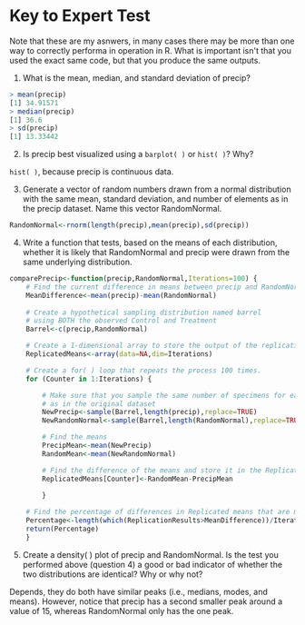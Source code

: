 # Key to Expert Test

Note that these are my asnwers, in many cases there may be more than one way to correctly performa in operation in R. What is important isn't that you used the exact same code, but that you produce the same outputs.

1) What is the mean, median, and standard deviation of precip?

````r
> mean(precip)
[1] 34.91571
> median(precip)
[1] 36.6
> sd(precip)
[1] 13.33442
````

2) Is precip best visualized using a ````barplot( )```` or ````hist( )````? Why?

````hist( )````, because precip is continuous data.

3) Generate a vector of random numbers drawn from a normal distribution with the same mean, standard deviation, and number of elements as in the precip dataset. Name this vector RandomNormal.

````r
RandomNormal<-rnorm(length(precip),mean(precip),sd(precip))
````

4) Write a function that tests, based on the means of each distribution, whether it is likely that RandomNormal and precip were drawn from the same underlying distribution.

````r
comparePrecip<-function(precip,RandomNormal,Iterations=100) {
    # Find the current difference in means between precip and RandomNormal
    MeanDifference<-mean(precip)-mean(RandomNormal)
    
    # Create a hypothetical sampling distribution named barrel 
    # using BOTH the observed Control and Treatment
    Barrel<-c(precip,RandomNormal)

    # Create a 1-dimensional array to store the output of the replications
    ReplicatedMeans<-array(data=NA,dim=Iterations)

    # Create a for( ) loop that repeats the process 100 times.
    for (Counter in 1:Iterations) {

        # Make sure that you sample the same number of specimens for each species
        # as in the original dataset
        NewPrecip<-sample(Barrel,length(precip),replace=TRUE)
        NewRandomNormal<-sample(Barrel,length(RandomNormal),replace=TRUE)

        # Find the means 
        PrecipMean<-mean(NewPrecip)
        RandomMean<-mean(NewRandomNormal)

        # Find the difference of the means and store it in the ReplicatedMeans array
        ReplicatedMeans[Counter]<-RandomMean-PrecipMean

        }
        
    # Find the percentage of differences in Replicated means that are more extreme than what you observe.
    Percentage<-length(which(ReplicationResults>MeanDifference))/Iterations
    return(Percentage)
    }
````

5) Create a density( ) plot of precip and RandomNormal. Is the test you performed above (question 4) a good or bad indicator of whether the two distributions are identical? Why or why not?

Depends, they do both have similar peaks (i.e., medians, modes, and means). However, notice that precip has a second smaller peak around a value of 15, whereas RandomNormal only has the one peak.